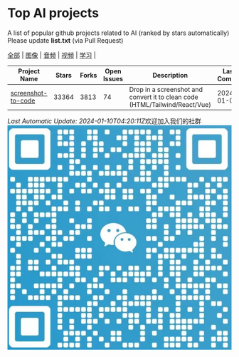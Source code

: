 # Top AI projects
A list of popular github projects related to AI (ranked by stars automatically)
Please update **list.txt** (via Pull Request)

<a href="./README.md">全部</a> |   <a href="./READMEpicture.md">图像</a> |   <a href="./READMEaudio.md">音频</a> | <a href="./READMEvideo.md">视频</a> | <a href="./READMElearn.md">学习</a> | 

| Project Name | Stars | Forks | Open Issues | Description | Last Commit |
| ------------ | ----- | ----- | ----------- | ----------- | ----------- |
| [screenshot-to-code](https://github.com/abi/screenshot-to-code) | 33364 | 3813 | 74 | Drop in a screenshot and convert it to clean code (HTML/Tailwind/React/Vue) | 2024-01-09 |

*Last Automatic Update: 2024-01-10T04:20:11Z*欢迎加入我们的社群 ![](https://raw.githubusercontent.com/mouuii/picture/master/weichat.jpg) 